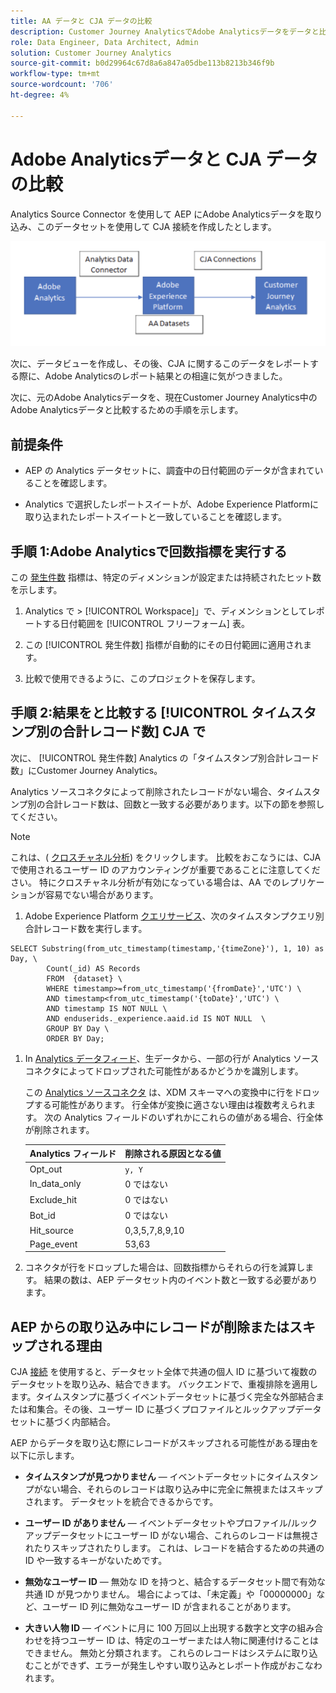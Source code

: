 ```yaml
---
title: AA データと CJA データの比較
description: Customer Journey AnalyticsでAdobe Analyticsデータをデータと比較する方法を説明します
role: Data Engineer, Data Architect, Admin
solution: Customer Journey Analytics
source-git-commit: b0d29964c67d8a6a847a05dbe113b8213b346f9b
workflow-type: tm+mt
source-wordcount: '706'
ht-degree: 4%

---
```



# Adobe Analyticsデータと CJA データの比較

Analytics Source Connector を使用して AEP にAdobe Analyticsデータを取り込み、このデータセットを使用して CJA 接続を作成したとします。

![データフロー](assets/compare.png)

次に、データビューを作成し、その後、CJA に関するこのデータをレポートする際に、Adobe Analyticsのレポート結果との相違に気がつきました。

次に、元のAdobe Analyticsデータを、現在Customer Journey Analytics中のAdobe Analyticsデータと比較するための手順を示します。

## 前提条件 

* AEP の Analytics データセットに、調査中の日付範囲のデータが含まれていることを確認します。

* Analytics で選択したレポートスイートが、Adobe Experience Platformに取り込まれたレポートスイートと一致していることを確認します。


## 手順 1:Adobe Analyticsで回数指標を実行する

この [発生件数](https://experienceleague.adobe.com/docs/analytics/components/metrics/occurrences.html?lang=ja) 指標は、特定のディメンションが設定または持続されたヒット数を示します。

1. Analytics で > [!UICONTROL Workspace]」で、ディメンションとしてレポートする日付範囲を [!UICONTROL フリーフォーム] 表。

1. この [!UICONTROL 発生件数] 指標が自動的にその日付範囲に適用されます。

1. 比較で使用できるように、このプロジェクトを保存します。

## 手順 2:結果をと比較する [!UICONTROL タイムスタンプ別の合計レコード数] CJA で

次に、 [!UICONTROL 発生件数] Analytics の「タイムスタンプ別合計レコード数」にCustomer Journey Analytics。

Analytics ソースコネクタによって削除されたレコードがない場合、タイムスタンプ別の合計レコード数は、回数と一致する必要があります。以下の節を参照してください。

>[!NOTE]
>
>これは、( [クロスチャネル分析](/help/connections/cca/overview.md)) をクリックします。 比較をおこなうには、CJA で使用されるユーザー ID のアカウンティングが重要であることに注意してください。 特にクロスチャネル分析が有効になっている場合は、AA でのレプリケーションが容易でない場合があります。

1. Adobe Experience Platform [クエリサービス](https://experienceleague.adobe.com/docs/experience-platform/query/best-practices/adobe-analytics.html)、次のタイムスタンプクエリ別合計レコード数を実行します。

```
SELECT Substring(from_utc_timestamp(timestamp,'{timeZone}'), 1, 10) as Day, \ 
        Count(_id) AS Records 
        FROM  {dataset} \ 
        WHERE timestamp>=from_utc_timestamp('{fromDate}','UTC') \ 
        AND timestamp<from_utc_timestamp('{toDate}','UTC') \ 
        AND timestamp IS NOT NULL \ 
        AND enduserids._experience.aaid.id IS NOT NULL  \ 
        GROUP BY Day \ 
        ORDER BY Day; 
```

1. In [Analytics データフィード](https://experienceleague.adobe.com/docs/analytics/export/analytics-data-feed/data-feed-contents/datafeeds-reference.html?lang=ja)、生データから、一部の行が Analytics ソースコネクタによってドロップされた可能性があるかどうかを識別します。

   この [Analytics ソースコネクタ](https://experienceleague.adobe.com/docs/experience-platform/sources/ui-tutorials/create/adobe-applications/analytics.html?lang=ja) は、XDM スキーマへの変換中に行をドロップする可能性があります。 行全体が変換に適さない理由は複数考えられます。 次の Analytics フィールドのいずれかにこれらの値がある場合、行全体が削除されます。

   | Analytics フィールド | 削除される原因となる値 |
   | --- | --- |
   | Opt_out | `y, Y` |
   | In_data_only | 0 ではない |
   | Exclude_hit | 0 ではない |
   | Bot_id | 0 ではない |
   | Hit_source | 0,3,5,7,8,9,10 |
   | Page_event | 53,63 |

1. コネクタが行をドロップした場合は、回数指標からそれらの行を減算します。 結果の数は、AEP データセット内のイベント数と一致する必要があります。

## AEP からの取り込み中にレコードが削除またはスキップされる理由

CJA [接続](/help/connections/create-connection.md) を使用すると、データセット全体で共通の個人 ID に基づいて複数のデータセットを取り込み、結合できます。 バックエンドで、重複排除を適用します。タイムスタンプに基づくイベントデータセットに基づく完全な外部結合または和集合。その後、ユーザー ID に基づくプロファイルとルックアップデータセットに基づく内部結合。

AEP からデータを取り込む際にレコードがスキップされる可能性がある理由を以下に示します。

* **タイムスタンプが見つかりません**  — イベントデータセットにタイムスタンプがない場合、それらのレコードは取り込み中に完全に無視またはスキップされます。 データセットを統合できるからです。

* **ユーザー ID がありません**  — イベントデータセットやプロファイル/ルックアップデータセットにユーザー ID がない場合、これらのレコードは無視されたりスキップされたりします。 これは、レコードを結合するための共通の ID や一致するキーがないためです。

* **無効なユーザー ID**  — 無効な ID を持つと、結合するデータセット間で有効な共通 ID が見つかりません。 場合によっては、「未定義」や「00000000」など、ユーザー ID 列に無効なユーザー ID が含まれることがあります。

* **大きい人物 ID**  — イベントに月に 100 万回以上出現する数字と文字の組み合わせを持つユーザー ID は、特定のユーザーまたは人物に関連付けることはできません。 無効と分類されます。 これらのレコードはシステムに取り込むことができず、エラーが発生しやすい取り込みとレポート作成がおこなわれます。



